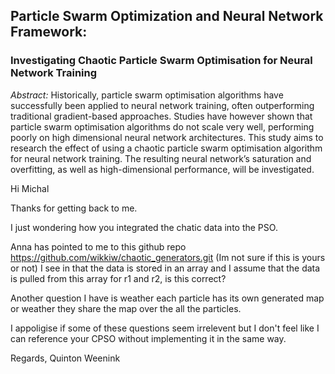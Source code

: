 ## Particle Swarm Optimization and Neural Network Framework:
### Investigating Chaotic Particle Swarm Optimisation for Neural Network Training

*Abstract:* Historically, particle swarm optimisation algorithms have successfully been applied to neural network training, often outperforming traditional gradient-based approaches. Studies have however shown that particle swarm optimisation algorithms do not scale very well, performing poorly on high dimensional neural network architectures. This study aims to research the effect of using a chaotic particle swarm optimisation algorithm for neural network training. The resulting neural network’s saturation and overfitting, as well as high-dimensional performance, will be investigated. 

Hi Michal

Thanks for getting back to me.

I just wondering how you integrated the chatic data into the PSO. 

Anna has pointed to me to this github repo https://github.com/wikkiw/chaotic_generators.git (Im not sure if this is yours or not)
I see in that the data is stored in an array and I assume that the data is pulled from this array for r1 and r2, is this correct?

Another question I have is weather each particle has its own generated map or weather they share the map over the all the particles.

I appoligise if some of these questions seem irrelevent but I don't feel like I can reference your CPSO without implementing it in the same way.

Regards,
Quinton Weenink